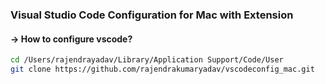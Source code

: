 ### Visual Studio Code Configuration for Mac with Extension

#### &rarr; How to configure vscode?
```bash
cd /Users/rajendrayadav/Library/Application Support/Code/User
git clone https://github.com/rajendrakumaryadav/vscodeconfig_mac.git
```

